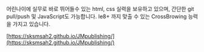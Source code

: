 어린나이에 실무로 바로 뛰어들수 있는 html, css 실력을 보유하고 있으며, 간단한 git pull/push 및 JavaScript도 가능합니다.
Ie8+ 까지 맞출 수 있는 CrossBrowing 능력을 가지고 있습니다.

[https://sksmsah2.github.io/JMpublishing/](https://sksmsah2.github.io/JMpublishing/)